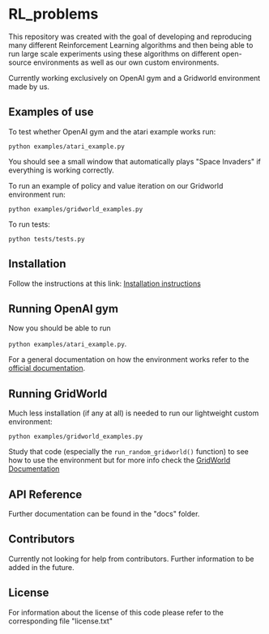 # RL_problems

This repository was created with the goal of developing and reproducing many different Reinforcement Learning algorithms 
and then being able to run large scale experiments using these algorithms on different open-source 
environments as well as our own custom environments.  

Currently working exclusively on OpenAI gym and a Gridworld environment made by us.

## Examples of use
To test whether OpenAI gym and the atari example works run: 

`python examples/atari_example.py`  

You should see a small window that automatically plays "Space Invaders" if everything is working correctly.

To run an example of policy and value iteration on our Gridworld environment run:  

`python examples/gridworld_examples.py`

To run tests:  

`python tests/tests.py`

## Installation

Follow the instructions at this link: [Installation instructions](https://github.com/beduffy/RL_problems/tree/master/docs/Installation.md)

## Running OpenAI gym

Now you should be able to run 

`python examples/atari_example.py`.

For a general documentation on how the environment works refer to the [official documentation](https://gym.openai.com/docs).

## Running GridWorld

Much less installation (if any at all) is needed to run our lightweight custom environment:

`python examples/gridworld_examples.py`

Study that code (especially the `run_random_gridworld()` function) to see how to use the environment 
but for more info check the [GridWorld Documentation](https://github.com/beduffy/RL_problems/tree/master/docs/GridWorld.md)

## API Reference

Further documentation can be found in the "docs" folder.

## Contributors

Currently not looking for help from contributors. Further information to be added in the future.

## License

For information about the license of this code please refer to the corresponding file "license.txt"
